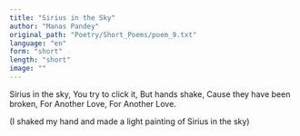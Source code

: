 ```yaml
---
title: "Sirius in the Sky"
author: "Manas Pandey"
original_path: "Poetry/Short_Poems/poem_9.txt"
language: "en"
form: "short"
length: "short"
image: ""
---
```

Sirius in the sky,
You try to click it,
But hands shake,
Cause they have been broken,
For Another Love,
For Another Love.

(I shaked my hand and made a light painting of Sirius in the sky)